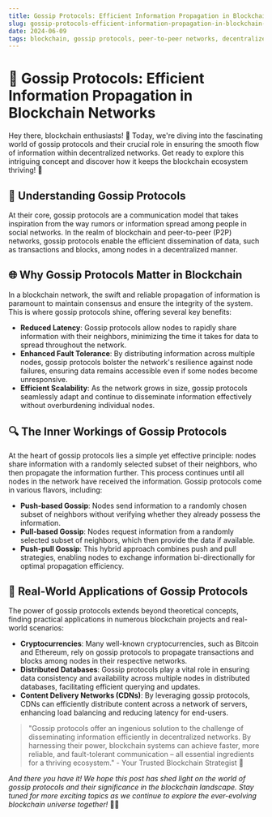 ```yaml
---
title: Gossip Protocols: Efficient Information Propagation in Blockchain Networks
slug: gossip-protocols-efficient-information-propagation-in-blockchain-networks
date: 2024-06-09
tags: blockchain, gossip protocols, peer-to-peer networks, decentralized networks
---
```


# 📣 Gossip Protocols: Efficient Information Propagation in Blockchain Networks

Hey there, blockchain enthusiasts! 🙌 Today, we're diving into the fascinating world of gossip protocols and their crucial role in ensuring the smooth flow of information within decentralized networks. Get ready to explore this intriguing concept and discover how it keeps the blockchain ecosystem thriving! 🚀

## 🤔 Understanding Gossip Protocols

At their core, gossip protocols are a communication model that takes inspiration from the way rumors or information spread among people in social networks. In the realm of blockchain and peer-to-peer (P2P) networks, gossip protocols enable the efficient dissemination of data, such as transactions and blocks, among nodes in a decentralized manner.

## 🌐 Why Gossip Protocols Matter in Blockchain

In a blockchain network, the swift and reliable propagation of information is paramount to maintain consensus and ensure the integrity of the system. This is where gossip protocols shine, offering several key benefits:

- **Reduced Latency**: Gossip protocols allow nodes to rapidly share information with their neighbors, minimizing the time it takes for data to spread throughout the network.
- **Enhanced Fault Tolerance**: By distributing information across multiple nodes, gossip protocols bolster the network's resilience against node failures, ensuring data remains accessible even if some nodes become unresponsive.
- **Efficient Scalability**: As the network grows in size, gossip protocols seamlessly adapt and continue to disseminate information effectively without overburdening individual nodes.

## 🔍 The Inner Workings of Gossip Protocols

At the heart of gossip protocols lies a simple yet effective principle: nodes share information with a randomly selected subset of their neighbors, who then propagate the information further. This process continues until all nodes in the network have received the information. Gossip protocols come in various flavors, including:

- **Push-based Gossip**: Nodes send information to a randomly chosen subset of neighbors without verifying whether they already possess the information.
- **Pull-based Gossip**: Nodes request information from a randomly selected subset of neighbors, which then provide the data if available.
- **Push-pull Gossip**: This hybrid approach combines push and pull strategies, enabling nodes to exchange information bi-directionally for optimal propagation efficiency.

## 🌟 Real-World Applications of Gossip Protocols

The power of gossip protocols extends beyond theoretical concepts, finding practical applications in numerous blockchain projects and real-world scenarios:

- **Cryptocurrencies**: Many well-known cryptocurrencies, such as Bitcoin and Ethereum, rely on gossip protocols to propagate transactions and blocks among nodes in their respective networks.
- **Distributed Databases**: Gossip protocols play a vital role in ensuring data consistency and availability across multiple nodes in distributed databases, facilitating efficient querying and updates.
- **Content Delivery Networks (CDNs)**: By leveraging gossip protocols, CDNs can efficiently distribute content across a network of servers, enhancing load balancing and reducing latency for end-users.

> "Gossip protocols offer an ingenious solution to the challenge of disseminating information efficiently in decentralized networks. By harnessing their power, blockchain systems can achieve faster, more reliable, and fault-tolerant communication – all essential ingredients for a thriving ecosystem." - Your Trusted Blockchain Strategist 🚀

*And there you have it! We hope this post has shed light on the world of gossip protocols and their significance in the blockchain landscape. Stay tuned for more exciting topics as we continue to explore the ever-evolving blockchain universe together!* 🌟✨